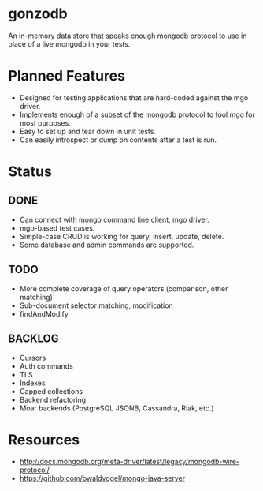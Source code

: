 gonzodb
=======
An in-memory data store that speaks enough mongodb protocol to use in place of a live mongodb in your tests.

Planned Features
================
* Designed for testing applications that are hard-coded against the mgo driver.
* Implements enough of a subset of the mongodb protocol to fool mgo for most purposes.
* Easy to set up and tear down in unit tests.
* Can easily introspect or dump on contents after a test is run.

Status
======

DONE
----
* Can connect with mongo command line client, mgo driver.
* mgo-based test cases.
* Simple-case CRUD is working for query, insert, update, delete.
* Some database and admin commands are supported.

TODO
----
* More complete coverage of query operators (comparison, other matching)
* Sub-document selector matching, modification
* findAndModify

BACKLOG
-------
* Cursors
* Auth commands
* TLS
* Indexes
* Capped collections
* Backend refactoring
* Moar backends (PostgreSQL JSONB, Cassandra, Riak, etc.)

Resources
=========
* http://docs.mongodb.org/meta-driver/latest/legacy/mongodb-wire-protocol/
* https://github.com/bwaldvogel/mongo-java-server
